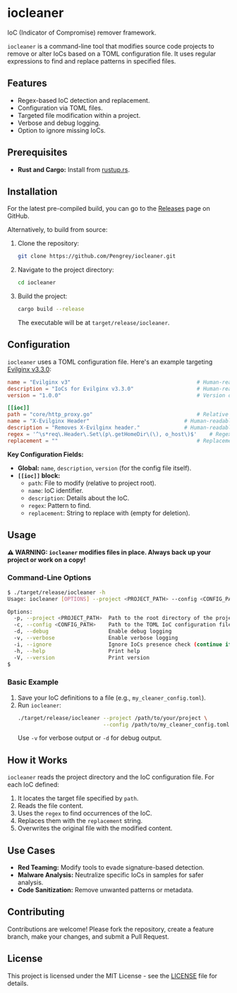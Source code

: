       
# iocleaner
IoC (Indicator of Compromise) remover framework.

`iocleaner` is a command-line tool that modifies source code projects to remove or alter IoCs based on a TOML configuration file. It uses regular expressions to find and replace patterns in specified files.

## Features

*   Regex-based IoC detection and replacement.
*   Configuration via TOML files.
*   Targeted file modification within a project.
*   Verbose and debug logging.
*   Option to ignore missing IoCs.

## Prerequisites

*   **Rust and Cargo:** Install from [rustup.rs](https://rustup.rs/).

## Installation
For the latest pre-compiled build, you can go to the [Releases](https://github.com/Pengrey/iocleaner/releases) page on GitHub.

Alternatively, to build from source:

1.  Clone the repository:
    ```bash
    git clone https://github.com/Pengrey/iocleaner.git
    ```

2.  Navigate to the project directory:
    ```bash
    cd iocleaner
    ```

3.  Build the project:
    ```bash
    cargo build --release
    ```
    The executable will be at `target/release/iocleaner`.

## Configuration

`iocleaner` uses a TOML configuration file. Here's an example targeting [Evilginx v3.3.0](https://github.com/kgretzky/evilginx2/releases/tag/v3.3.0):

```toml
name = "Evilginx v3"                                    	# Human-readable project name
description = "IoCs for Evilginx v3.3.0"                	# Human-readable name for the IoC
version = "1.0.0"                                       	# Version of the configuration file

[[ioc]]
path = "core/http_proxy.go"                            		# Relative path to the file in the target project
name = "X-Evilginx Header"                       		# Human-readable name for the IoC
description = "Removes X-Evilginx header."    			# Human-readable description for the IoC
regex = '^\s*req\.Header\.Set\(p\.getHomeDir\(\), o_host\)$'	# Regex to find the IoC
replacement = ""                                        	# Replacement string (empty to remove)
```

**Key Configuration Fields:**
*   **Global:** `name`, `description`, `version` (for the config file itself).
*   **`[[ioc]]` block:**
    *   `path`: File to modify (relative to project root).
    *   `name`: IoC identifier.
    *   `description`: Details about the IoC.
    *   `regex`: Pattern to find.
    *   `replacement`: String to replace with (empty for deletion).

## Usage

**⚠️ WARNING: `iocleaner` modifies files in place. Always back up your project or work on a copy!**

### Command-Line Options

```bash
$ ./target/release/iocleaner -h
Usage: iocleaner [OPTIONS] --project <PROJECT_PATH> --config <CONFIG_PATH>

Options:
  -p, --project <PROJECT_PATH>  Path to the root directory of the project to clean
  -c, --config <CONFIG_PATH>    Path to the TOML IoC configuration file
  -d, --debug                   Enable debug logging
  -v, --verbose                 Enable verbose logging
  -i, --ignore                  Ignore IoCs presence check (continue if IoC not found)
  -h, --help                    Print help
  -V, --version                 Print version
$
```

### Basic Example

1.  Save your IoC definitions to a file (e.g., `my_cleaner_config.toml`).
2.  Run `iocleaner`:
    ```bash
    ./target/release/iocleaner --project /path/to/your/project \
                               --config /path/to/my_cleaner_config.toml
    ```
    Use `-v` for verbose output or `-d` for debug output.

## How it Works

`iocleaner` reads the project directory and the IoC configuration file. For each IoC defined:
1.  It locates the target file specified by `path`.
2.  Reads the file content.
3.  Uses the `regex` to find occurrences of the IoC.
4.  Replaces them with the `replacement` string.
5.  Overwrites the original file with the modified content.

## Use Cases

*   **Red Teaming:** Modify tools to evade signature-based detection.
*   **Malware Analysis:** Neutralize specific IoCs in samples for safer analysis.
*   **Code Sanitization:** Remove unwanted patterns or metadata.

## Contributing

Contributions are welcome! Please fork the repository, create a feature branch, make your changes, and submit a Pull Request.

## License

This project is licensed under the MIT License - see the [LICENSE](LICENSE) file for details.
